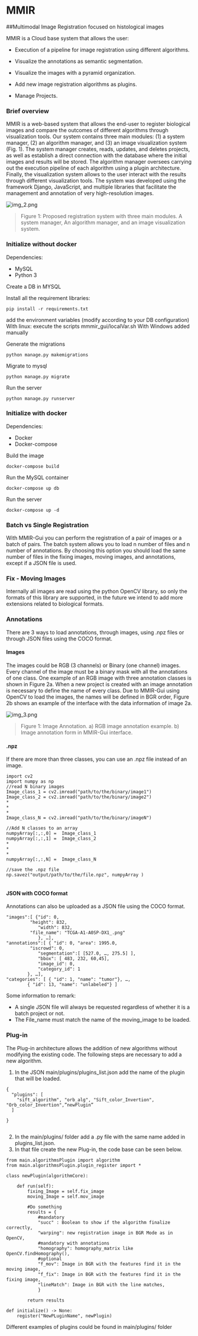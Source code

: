 # MMIR
##Multimodal Image Registration focused on histological images

MMIR is a Cloud base system  that allows the user:


- Execution of a pipeline for image registration using different algorithms.

- Visualize the annotations as semantic segmentation.

- Visualize the images with a pyramid organization.

- Add new image registration algorithms as plugins.

- Manage Projects.


### Brief overview
MMIR is a web-based system that allows the end-user to register biological images and compare the outcomes of different algorithms through visualization tools. 
Our system contains three main modules: (1) a system manager, (2) an algorithm manager, and (3) an image visualization system (Fig. 1). 
The system manager creates, reads, updates, and deletes projects, as well as establish a direct connection with the database where the initial images and results will be stored. 
The algorithm manager oversees carrying out the execution pipeline of each algorithm using a plugin architecture. Finally, the visualization system allows to the user interact with the results through different visualization tools. 
The system was developed using the framework Django, JavaScript, and multiple libraries that facilitate the management and annotation of very high-resolution images.

![img_2.png](img_2.png)
>Figure 1: Proposed registration system with three main modules. A system manager, An algorithm manager, and an image visualization system.

### Initialize without docker
Dependencies:
- MySQL
- Python 3

Create a DB in MYSQL

Install all the requirement libraries:
```
pip install -r requirements.txt
```
add the environment variables (modify according to your DB configuration)
    With linux:
        execute the scripts mmmir_gui/localVar.sh 
    With Windows added manually

Generate the migrations
```
python manage.py makemigrations
```
Migrate to mysql
```
python manage.py migrate
```
Run the server
```
python manage.py runserver
```
### Initialize with docker
Dependencies:
- Docker
- Docker-compose


Build the image
```
docker-compose build
```
Run the MySQL container
```
docker-compose up db
```
Run the server
```
docker-compose up -d
```


### Batch vs Single Registration
With MMIR-Gui you can perform the registration of a pair of images or a batch of pairs.
The batch system allows you to load n number of files and n number of annotations. By choosing this option you should load the same number of files in the fixing images, moving images, and annotations, except if a JSON file is used.

### Fix - Moving Images
Internally all images are read using the python OpenCV library, so only the formats of this library are supported, in the future we intend to add more extensions related to biological formats.



### Annotations
There are 3 ways to load annotations, through images, using .npz files or through JSON files using the COCO format.
#### Images
The images could be RGB (3 channels) or Binary (one channel) images. 
Every channel of the image must be a binary mask with all the annotations of one class. 
One example of an RGB image with three annotation classes is shown in Figure 2a. 
When a new project is created with an image annotation is necessary to define the name of every class.
Due to MMIR-Gui using OpenCV to load the images, the names will be defined in BGR order, Figure 2b shows an example of the interface with the data information of image 2a.

![img_3.png](img_3.png)
>Figure 1: Image Annotation. a) RGB image annotation example. b) Image annotation form in MMIR-Gui interface.
#### .npz
If there are more than three classes, you can use an .npz file instead of an image.
```
import cv2
import numpy as np
//read N binary images
Image_class_1 = cv2.imread("path/to/the/binary/image1")
Image_class_2 = cv2.imread("path/to/the/binary/image2")
*
*
*
Image_class_N = cv2.imread("path/to/the/binary/imageN")

//Add N classes to an array
numpyArray[:,:,0] =  Image_class_1
numpyArray[:,:,1] =  Image_class_2
*
*
*
numpyArray[:,:,N] =  Image_class_N

//save the .npz file
np.savez("output/path/to/the/file.npz", numpyArray )
 
```
#### JSON with COCO format
Annotations can also be uploaded as a JSON file using the COCO format. 
```
"images":[ {"id": 0,
	     "height": 832,
            "width": 832,
	     "file_name": "TCGA-A1-A0SP-DX1_.png"
        	}, …], 
"annotations":[ { "id": 0, "area": 1995.0, 
	     "iscrowd": 0,
            "segmentation":[ [527.0, …, 275.5] ],
            "bbox": [ 483, 232, 60,45],
            "image_id": 0,
            "category_id": 1
        }, …],
"categories": [ { "id": 1, "name": "tumor"}, …,
        { "id": 13, "name": "unlabeled"} ]

```

Some information to remark:
- A single JSON file will always be requested regardless of whether it is a batch project or not.
- The File_name must match the name of the moving_image to be loaded.

### Plug-in

The Plug-in architecture allows the addition of new algorithms without modifying the existing code. The following steps are necessary to add a new algorithm.
1.	In the JSON main/plugins/plugins_list.json add the name of the plugin that will be loaded.
```
{
  "plugins": [
    "sift_algorithm", "orb_alg", "Sift_color_Invertion", "Orb_color_Invertion",”newPlugin”
  ]

}


```
2. In the main/plugins/ folder add a .py file with the same name added in plugins_list.json.
3. In that file create the new Plug-in, the code base can be seen below.
```
from main.algorithmsPlugin import algorithm
from main.algorithmsPlugin.plugin_register import *
	
class newPlugin(algorithmCore):
	
	def run(self):
		fixing_Image = self.fix_image
		moving_Image = self.mov_image
		
		#Do something
		results = {
		    #mandatory
		    "succ" : Boolean to show if the algorithm finalize correctly,
		    "warping": new registration image in BGR Mode as in OpenCV,
		    #mandatory with annotations
		    "homography": homography_matrix like OpenCV.findHomography(),
		    #optional
		    "f_mov": Image in BGR with the features find it in the moving image,
		    "f_fix": Image in BGR with the features find it in the fixing image,
		    "lineMatch": Image in BGR with the line matches,
		    }
		    
		return results

def initialize() -> None:
    register("NewPLuginName", newPlugin)

```

Different examples of plugins could be found in main/plugins/ folder
